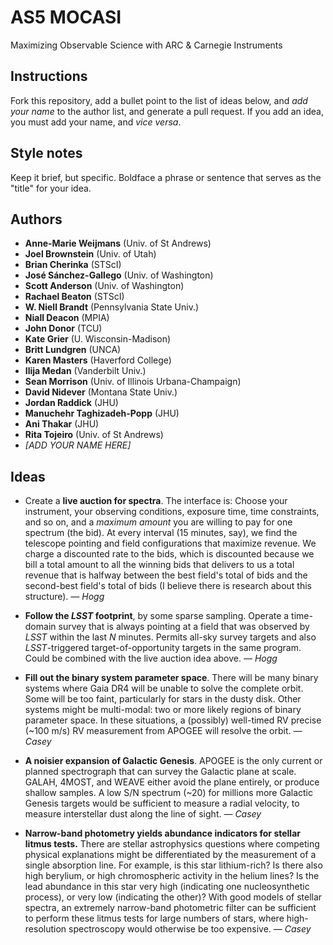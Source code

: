 # AS5 MOCASI
Maximizing Observable Science with ARC & Carnegie Instruments

## Instructions
Fork this repository, add a bullet point to the list of ideas below, and *add your name* to the author list, and generate a pull request.
If you add an idea, you must add your name, and *vice versa*.

## Style notes
Keep it brief, but specific. Boldface a phrase or sentence that serves as the "title" for your idea.

## Authors
- **Anne-Marie Weijmans** (Univ. of St Andrews)
- **Joel Brownstein** (Univ. of Utah)
- **Brian Cherinka** (STScI)
- **José Sánchez-Gallego** (Univ. of Washington)
- **Scott Anderson** (Univ. of Washington)
- **Rachael Beaton** (STScI)
- **W. Niell Brandt** (Pennsylvania State Univ.)
- **Niall Deacon** (MPIA)
- **John Donor** (TCU)
- **Kate Grier** (U. Wisconsin-Madison)
- **Britt Lundgren** (UNCA)
- **Karen Masters** (Haverford College)
- **Ilija Medan** (Vanderbilt Univ.)
- **Sean Morrison** (Univ. of Illinois Urbana-Champaign)
- **David Nidever** (Montana State Univ.)
- **Jordan Raddick** (JHU)
- **Manuchehr Taghizadeh-Popp** (JHU)
- **Ani Thakar** (JHU)
- **Rita Tojeiro** (Univ. of St Andrews)
- *[ADD YOUR NAME HERE]*

## Ideas

- Create a **live auction for spectra**. The interface is: Choose your instrument, your observing conditions, exposure time, time constraints, and so on, and a *maximum amount* you are willing to pay for one spectrum (the bid). At every interval (15 minutes, say), we find the telescope pointing and field configurations that maximize revenue. We charge a discounted rate to the bids, which is discounted because we bill a total amount to all the winning bids that delivers to us a total revenue that is halfway between the best field's total of bids and the second-best field's total of bids (I believe there is research about this structure). *&mdash; Hogg*

- **Follow the *LSST* footprint**, by some sparse sampling. Operate a time-domain survey that is always pointing at a field that was observed by *LSST* within the last *N* minutes. Permits all-sky survey targets and also *LSST*-triggered target-of-opportunity targets in the same program. Could be combined with the live auction idea above. *&mdash; Hogg*

- **Fill out the binary system parameter space**. There will be many binary systems where Gaia DR4 will be unable to solve the complete orbit. Some will be too faint, particularly for stars in the dusty disk. Other systems might be multi-modal: two or more likely regions of binary parameter space. In these situations, a (possibly) well-timed RV precise (~100 m/s) RV measurement from APOGEE will resolve the orbit. *&mdash; Casey*

- **A noisier expansion of Galactic Genesis**. APOGEE is the only current or planned spectrograph that can survey the Galactic plane at scale. GALAH, 4MOST, and WEAVE either avoid the plane entirely, or produce shallow samples. A low S/N spectrum (~20) for millions more Galactic Genesis targets would be sufficient to measure a radial velocity, to measure interstellar dust along the line of sight. *&mdash; Casey*

- **Narrow-band photometry yields abundance indicators for stellar litmus tests.** There are stellar astrophysics questions where competing physical explanations might be differentiated by the measurement of a single absorption line. For example, is this star lithium-rich? Is there also high berylium, or high chromospheric activity in the helium lines? Is the lead abundance in this star very high (indicating one nucleosynthetic process), or very low (indicating the other)? With good models of stellar spectra, an extremely narrow-band photometric filter can be sufficient to perform these litmus tests for large numbers of stars, where high-resolution spectroscopy would otherwise be too expensive. *&mdash; Casey*
  
